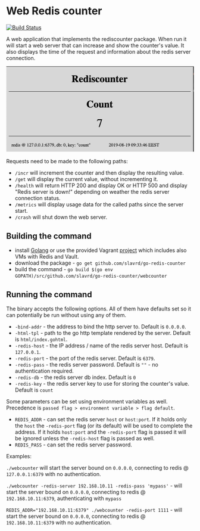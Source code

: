 # Web Redis counter

[![Build Status](https://travis-ci.com/slavrd/go-redis-counter.svg?branch=master)](https://travis-ci.com/slavrd/go-redis-counter)

A web application that implements the rediscounter package. When run it will start a web server that can increase and show the counter's value. It also displays the time of the request and information about the redis server connection.

![web counter screenshot](./screenshots/webcounter.png)

Requests need to be made to the following paths:

* `/incr` will increment the counter and then display the resulting value.
* `/get` will display the current value, without incrementing it.
* `/health` will return HTTP 200 and display OK or HTTP 500 and display "Redis server is down!" depending on weather the redis server connection status.
* `/metrics` will display usage data for the called paths since the server start.
* `/crash` will shut down the web server.

## Building the command

* install [Golang](https://golang.org/dl/) or use the provided Vagrant [project](../README.md#vagrant-environment) which includes also VMs with Redis and Vault.
* download the package - `go get github.com/slavrd/go-redis-counter`
* build the command - `go build $(go env GOPATH)/src/github.com/slavrd/go-redis-counter/webcounter`

## Running the command

The binary accepts the following options. All of them have defaults set so it can potentially be run without using any of them.

* `-bind-addr` - the address to bind the http server to. Default is `0.0.0.0`.
* `-html-tpl` - path to the go http template rendered by the server. Default is `html/index.gohtml`.
* `-redis-host` - the IP address / name of the redis server host. Default is `127.0.0.1`.
* `-redis-port` - the port of the redis server. Default is `6379`.
* `-redis-pass` - the redis server password. Default is `""` - no authentication required.
* `-redis-db` - the redis server db index. Default is `0`
* `-redis-key` - the redis server key to use for storing the counter's value. Default is `count`

Some parameters can be set using environment variables as well. Precedence is `passed flag > environment variable > flag default`.

* `REDIS_ADDR` - can set the redis server `host` or `host:port`. If it holds only the `host` the `-redis-port` flag (or its default) will be used to complete the address. If it holds `host:port` and the `-redis-port` flag is passed it will be ignored unless the `-redis-host` flag is passed as well.
* `REDIS_PASS` - can set the redis server password.

Examples:

`./webcounter` will start the server bound on `0.0.0.0`, connecting to redis @ `127.0.0.1:6379` with no authentication.

`./webcounter -redis-server 192.168.10.11 -redis-pass 'mypass'` - will start the server bound on `0.0.0.0`, connecting to redis @ `192.168.10.11:6379`, authenticating with `mypass`

`REDIS_ADDR="192.168.10.11:6379" ./webcounter -redis-port 1111` - will start the server bound on `0.0.0.0`, connecting to redis @ `192.168.10.11:6379` with no authentication.
